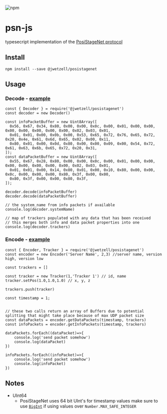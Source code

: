 ![npm](https://img.shields.io/npm/v/%40jwetzell%2Fposistagenet)
# psn-js
typesecript implementation of the [PosiStageNet protocol](https://github.com/vyv/psn-cpp/blob/master/doc/PosiStageNetprotocol_v2.03_2019_09_09.pdf)


## Install
`npm install --save @jwetzell/posistagenet`

## Usage

### Decode - [example](./examples/psn_client.js)
```
const { Decoder } = require('@jwetzell/posistagenet')
const decoder = new Decoder()

const infoPacketBuffer = new Uint8Array([
  0x56, 0x67, 0x34, 0x80, 0x00, 0x00, 0x0c, 0x00, 0x01, 0x00, 0x00, 0x00, 0x00, 0x00, 0x00, 0x00, 0x02, 0x03, 0x01,
  0x01, 0x01, 0x00, 0x0b, 0x00, 0x53, 0x65, 0x72, 0x76, 0x65, 0x72, 0x20, 0x4e, 0x61, 0x6d, 0x65, 0x02, 0x00, 0x11,
  0x80, 0x01, 0x00, 0x0d, 0x80, 0x00, 0x00, 0x09, 0x00, 0x54, 0x72, 0x61, 0x63, 0x6b, 0x65, 0x72, 0x20, 0x31,
]);
const dataPacketBuffer = new Uint8Array([
  0x55, 0x67, 0x28, 0x80, 0x00, 0x00, 0x0c, 0x00, 0x01, 0x00, 0x00, 0x00, 0x00, 0x00, 0x00, 0x00, 0x02, 0x03, 0x01,
  0x01, 0x01, 0x00, 0x14, 0x80, 0x01, 0x00, 0x10, 0x80, 0x00, 0x00, 0x0c, 0x00, 0x00, 0x00, 0x80, 0x3f, 0x00, 0x00,
  0x80, 0x3f, 0x00, 0x00, 0x80, 0x3f,
]);

decoder.decode(infoPacketBuffer)
decoder.decode(dataPacketBuffer)

// the system_name from info packets if available
console.log(decoder.systemName)

// map of trackers populated with any data that has been received
// this merges both info and data packet properties into one
console.log(decoder.trackers)

```

### Encode - [example](./examples/psn_server.js)
```
const { Encoder, Tracker } = require('@jwetzell/posistagenet')
const encoder = new Encoder('Server Name', 2,3) //server name, version high, version low

const trackers = []

const tracker = new Tracker(1,'Tracker 1') // id, name
tracker.setPos(1.0,1.0,1.0) // x, y, z

trackers.push(tracker)

const timestamp = 1;


// these two calls return an array of Buffers due to potential splitting that might take place because of max UDP packet size
const dataPackets = encoder.getDataPackets(timestamp, trackers)
const infoPackets = encoder.getInfoPackets(timestamp, trackers)

dataPackets.forEach((dataPacket)=>{
    console.log('send packet somehow')
    console.log(dataPacket)
})

infoPackets.forEach((infoPacket)=>{
    console.log('send packet somehow')
    console.log(infoPacket)
})

```
  
## Notes
- UInt64
  - PosiStageNet uses 64 bit UInt's for timestamp values make sure to use [`BigInt`](https://developer.mozilla.org/en-US/docs/Web/JavaScript/Reference/Global_Objects/BigInt) if using values over `Number.MAX_SAFE_INTEGER`
